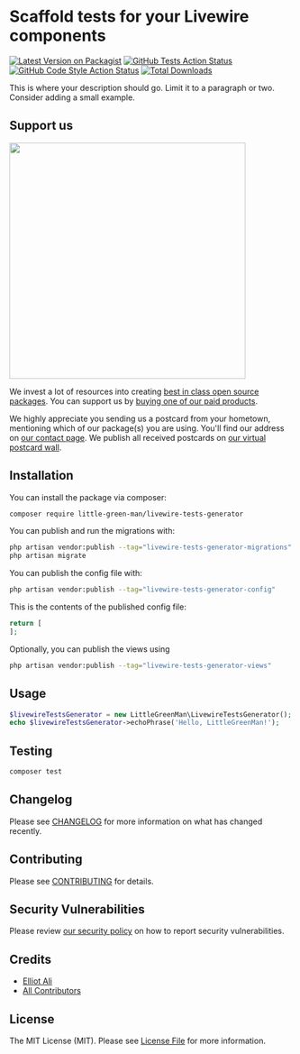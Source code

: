 # Scaffold tests for your Livewire components

[![Latest Version on Packagist](https://img.shields.io/packagist/v/little-green-man/livewire-tests-generator.svg?style=flat-square)](https://packagist.org/packages/little-green-man/livewire-tests-generator)
[![GitHub Tests Action Status](https://img.shields.io/github/actions/workflow/status/little-green-man/livewire-tests-generator/run-tests.yml?branch=main&label=tests&style=flat-square)](https://github.com/little-green-man/livewire-tests-generator/actions?query=workflow%3Arun-tests+branch%3Amain)
[![GitHub Code Style Action Status](https://img.shields.io/github/actions/workflow/status/little-green-man/livewire-tests-generator/fix-php-code-style-issues.yml?branch=main&label=code%20style&style=flat-square)](https://github.com/little-green-man/livewire-tests-generator/actions?query=workflow%3A"Fix+PHP+code+style+issues"+branch%3Amain)
[![Total Downloads](https://img.shields.io/packagist/dt/little-green-man/livewire-tests-generator.svg?style=flat-square)](https://packagist.org/packages/little-green-man/livewire-tests-generator)

This is where your description should go. Limit it to a paragraph or two. Consider adding a small example.

## Support us

[<img src="https://github-ads.s3.eu-central-1.amazonaws.com/livewire-tests-generator.jpg?t=1" width="419px" />](https://spatie.be/github-ad-click/livewire-tests-generator)

We invest a lot of resources into creating [best in class open source packages](https://spatie.be/open-source). You can support us by [buying one of our paid products](https://spatie.be/open-source/support-us).

We highly appreciate you sending us a postcard from your hometown, mentioning which of our package(s) you are using. You'll find our address on [our contact page](https://spatie.be/about-us). We publish all received postcards on [our virtual postcard wall](https://spatie.be/open-source/postcards).

## Installation

You can install the package via composer:

```bash
composer require little-green-man/livewire-tests-generator
```

You can publish and run the migrations with:

```bash
php artisan vendor:publish --tag="livewire-tests-generator-migrations"
php artisan migrate
```

You can publish the config file with:

```bash
php artisan vendor:publish --tag="livewire-tests-generator-config"
```

This is the contents of the published config file:

```php
return [
];
```

Optionally, you can publish the views using

```bash
php artisan vendor:publish --tag="livewire-tests-generator-views"
```

## Usage

```php
$livewireTestsGenerator = new LittleGreenMan\LivewireTestsGenerator();
echo $livewireTestsGenerator->echoPhrase('Hello, LittleGreenMan!');
```

## Testing

```bash
composer test
```

## Changelog

Please see [CHANGELOG](CHANGELOG.md) for more information on what has changed recently.

## Contributing

Please see [CONTRIBUTING](CONTRIBUTING.md) for details.

## Security Vulnerabilities

Please review [our security policy](../../security/policy) on how to report security vulnerabilities.

## Credits

- [Elliot Ali](https://github.com/kurucu)
- [All Contributors](../../contributors)

## License

The MIT License (MIT). Please see [License File](LICENSE.md) for more information.
